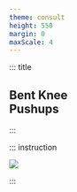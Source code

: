```yaml
---
theme: consult
height: 550
margin: 0
maxScale: 4
---
```

<!-- slide template="[[gym-ex]]" -->

::: title
## Bent Knee<br> Pushups
:::

::: instruction

![](https://thumbs.gfycat.com/PotableSimpleKitten-size_restricted.gif)

:::